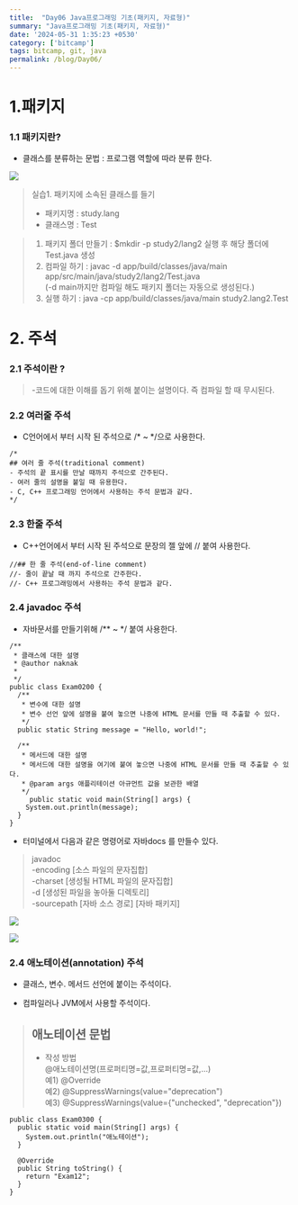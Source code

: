 ```yaml
---
title:  "Day06 Java프로그래밍 기초(패키지, 자료형)"
summary: "Java프로그래밍 기초(패키지, 자료형)"
date: '2024-05-31 1:35:23 +0530'
category: ['bitcamp']
tags: bitcamp, git, java
permalink: /blog/Day06/
---
```


# 1.패키지

### 1.1 패키지란?


- 클래스를 분류하는 문법 : 프로그램 역할에 따라 분류 한다.


![](https://blog.kakaocdn.net/dn/celuLa/btsHKLMTxbZ/eqptk58XgA8D8x7hIFQGG1/img.png)



> 실습1. 패키지에 소속된 클래스를 들기  
> - 패키지명 : study.lang  
> - 클래스명 : Test



> 1. 패키지 폴더 만들기 : $mkdir -p study2/lang2 실행 후 해당 폴더에 Test.java 생성  
> 2. 컴파일 하기 : javac -d app/build/classes/java/main app/src/main/java/study2/lang2/Test.java  
> (-d main까지만 컴파일 해도 패키지 폴더는 자동으로 생성된다.)  
> 3. 실행 하기 : java -cp app/build/classes/java/main study2.lang2.Test


# 2. 주석



### 2.1 주석이란 ?



> -코드에 대한 이해를 돕기 위해 붙이는 설명이다. 즉 컴파일 할 때 무시된다.


### 2.2 여러줄 주석


- C언어에서 부터 시작 된 주석으로 /* ~ */으로 사용한다.



```
/*
## 여러 줄 주석(traditional comment)
- 주석의 끝 표시를 만날 때까지 주석으로 간주된다.
- 여러 줄의 설명을 붙일 때 유용한다.
- C, C++ 프로그래밍 언어에서 사용하는 주석 문법과 같다.
*/
```

### 2.3 한줄 주석


- C++언어에서 부터 시작 된 주석으로 문장의 젤 앞에 // 붙여 사용한다.



```
//## 한 줄 주석(end-of-line comment)
//- 줄이 끝날 때 까지 주석으로 간주한다.
//- C++ 프로그래밍에서 사용하는 주석 문법과 같다.
```

### 2.4 javadoc 주석


- 자바문서를 만들기위해 /** ~ */ 붙여 사용한다.



```
/**
 * 클래스에 대한 설명
 * @author naknak
 *
 */
public class Exam0200 {
  /**
   * 변수에 대한 설명
   * 변수 선언 앞에 설명을 붙여 놓으면 나중에 HTML 문서를 만들 때 추출할 수 있다.
   */
  public static String message = "Hello, world!";

  /**
   * 메서드에 대한 설명
   * 메서드에 대한 설명을 여기에 붙여 놓으면 나중에 HTML 문서를 만들 때 추출할 수 있다.
   * @param args 애플리테이션 아규먼트 값을 보관한 배열
   */
     public static void main(String[] args) {
    System.out.println(message);
  }
}
```

- 터미널에서 다음과 같은 명령어로 자바docs 를 만들수 있다.



> javadoc  
> -encoding [소스 파일의 문자집합]  
> -charset [생성될 HTML 파일의 문자집합]  
> -d [생성된 파일을 놓아둘 디렉토리]  
> -sourcepath [자바 소스 경로] [자바 패키지]


![](https://blog.kakaocdn.net/dn/qdQLu/btsHLfG08NU/Xu8fdeKJxHrc6iMeh5PPv0/img.png)


![](https://blog.kakaocdn.net/dn/bmk9C1/btsHKP9FBFK/1ofYgJQKRB1xby9PLQ2erk/img.png)


### 2.4 애노테이션(annotation) 주석


- 클래스, 변수. 메서드 선언에 붙이는 주석이다.


- 컴파일러나 JVM에서 사용할 주석이다.



> ## 애노테이션 문법  
> - 작성 방법  
> @애노테이션명(프로퍼티명=값,프로퍼티명=값,...)  
> 예1) @Override  
> 예2) @SuppressWarnings(value="deprecation")  
> 예3) @SuppressWarnings(value={"unchecked", "deprecation"})



```
public class Exam0300 {
  public static void main(String[] args) {
    System.out.println("애노테이션");
  }

  @Override
  public String toString() {
    return "Exam12";
  }
}
```

